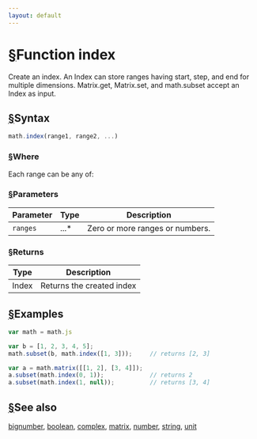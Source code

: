 ```yaml
---
layout: default
---
```


<h1 id="function-index"><a href="#function-index">&sect;</a>Function index</h1>

Create an index. An Index can store ranges having start, step, and end
for multiple dimensions.
Matrix.get, Matrix.set, and math.subset accept an Index as input.


<h2 id="syntax"><a href="#syntax">&sect;</a>Syntax</h2>

```js
math.index(range1, range2, ...)
```

<h3 id="where"><a href="#where">&sect;</a>Where</h3>

Each range can be any of:

<h3 id="parameters"><a href="#parameters">&sect;</a>Parameters</h3>

Parameter | Type | Description
--------- | ---- | -----------
`ranges` | ...* | Zero or more ranges or numbers.

<h3 id="returns"><a href="#returns">&sect;</a>Returns</h3>

Type | Description
---- | -----------
Index | Returns the created index


<h2 id="examples"><a href="#examples">&sect;</a>Examples</h2>

```js
var math = math.js

var b = [1, 2, 3, 4, 5];
math.subset(b, math.index([1, 3]));     // returns [2, 3]

var a = math.matrix([[1, 2], [3, 4]]);
a.subset(math.index(0, 1));             // returns 2
a.subset(math.index(1, null));          // returns [3, 4]
```


<h2 id="see-also"><a href="#see-also">&sect;</a>See also</h2>

[bignumber](bignumber.html),
[boolean](boolean.html),
[complex](complex.html),
[matrix](matrix.html),
[number](number.html),
[string](string.html),
[unit](unit.html)


<!-- Note: This file is automatically generated from source code comments. Changes made in this file will be overridden. -->
